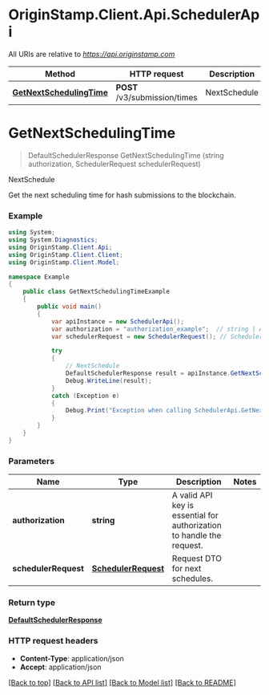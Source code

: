 # OriginStamp.Client.Api.SchedulerApi

All URIs are relative to *https://api.originstamp.com*

Method | HTTP request | Description
------------- | ------------- | -------------
[**GetNextSchedulingTime**](SchedulerApi.md#getnextschedulingtime) | **POST** /v3/submission/times | NextSchedule


<a name="getnextschedulingtime"></a>
# **GetNextSchedulingTime**
> DefaultSchedulerResponse GetNextSchedulingTime (string authorization, SchedulerRequest schedulerRequest)

NextSchedule

Get the next scheduling time for hash submissions to the blockchain.

### Example
```csharp
using System;
using System.Diagnostics;
using OriginStamp.Client.Api;
using OriginStamp.Client.Client;
using OriginStamp.Client.Model;

namespace Example
{
    public class GetNextSchedulingTimeExample
    {
        public void main()
        {
            var apiInstance = new SchedulerApi();
            var authorization = "authorization_example";  // string | A valid API key is essential for authorization to handle the request.
            var schedulerRequest = new SchedulerRequest(); // SchedulerRequest | Request DTO for next schedules.

            try
            {
                // NextSchedule
                DefaultSchedulerResponse result = apiInstance.GetNextSchedulingTime(authorization, schedulerRequest);
                Debug.WriteLine(result);
            }
            catch (Exception e)
            {
                Debug.Print("Exception when calling SchedulerApi.GetNextSchedulingTime: " + e.Message );
            }
        }
    }
}
```

### Parameters

Name | Type | Description  | Notes
------------- | ------------- | ------------- | -------------
 **authorization** | **string**| A valid API key is essential for authorization to handle the request. | 
 **schedulerRequest** | [**SchedulerRequest**](SchedulerRequest.md)| Request DTO for next schedules. | 

### Return type

[**DefaultSchedulerResponse**](DefaultSchedulerResponse.md)


### HTTP request headers

 - **Content-Type**: application/json
 - **Accept**: application/json

[[Back to top]](#) [[Back to API list]](../README.md#documentation-for-api-endpoints) [[Back to Model list]](../README.md#documentation-for-models) [[Back to README]](../README.md)


